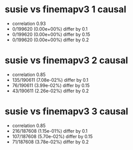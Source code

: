 # susie vs finemapv3  1 causal

- correlation 0.93
- 0/199620 (0.00e+00%) differ by 0.1
- 0/199620 (0.00e+00%) differ by 0.15
- 0/199620 (0.00e+00%) differ by 0.2


# susie vs finemapv3  2 causal

- correlation 0.85
- 135/190611 (7.08e-02%) differ by 0.1
- 76/190611 (3.99e-02%) differ by 0.15
- 43/190611 (2.26e-02%) differ by 0.2


# susie vs finemapv3  3 causal

- correlation 0.85
- 216/187608 (1.15e-01%) differ by 0.1
- 107/187608 (5.70e-02%) differ by 0.15
- 71/187608 (3.78e-02%) differ by 0.2


